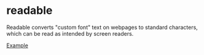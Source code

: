 # readable

Readable converts "custom font" text on webpages to standard characters, which can be read as intended by screen readers.

[Example](https://jsfiddle.net/w029hxp4/)
